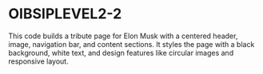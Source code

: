 # OIBSIPLEVEL2-2
This code builds a tribute page for Elon Musk with a centered header, image, navigation bar, and content sections. It styles the page with a black background, white text, and design features like circular images and responsive layout.
